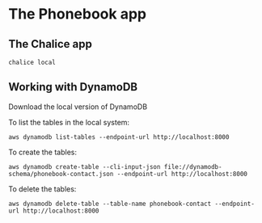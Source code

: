 # The Phonebook app

## The Chalice app

````
chalice local
````

## Working with DynamoDB

Download the local version of DynamoDB

To list the tables in the local system:

````
aws dynamodb list-tables --endpoint-url http://localhost:8000
````

To create the tables:

````
aws dynamodb create-table --cli-input-json file://dynamodb-schema/phonebook-contact.json --endpoint-url http://localhost:8000 
````

To delete the tables:

````
aws dynamodb delete-table --table-name phonebook-contact --endpoint-url http://localhost:8000
````